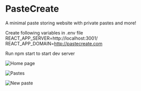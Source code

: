 # PasteCreate
A minimal paste storing website with private pastes and more!

Create following variables in .env file
REACT_APP_SERVER=http://localhost:3001/
REACT_APP_DOMAIN=http://pastecreate.com

Run npm start to start dev server


![Home page](https://project-bucket-be.s3.ap-south-1.amazonaws.com/Screenshot+from+2021-04-08+10-03-32.png)

![Pastes](https://project-bucket-be.s3.ap-south-1.amazonaws.com/Screenshot+from+2021-04-08+09-18-54.png)

![New paste](https://project-bucket-be.s3.ap-south-1.amazonaws.com/Screenshot+from+2021-04-08+09-18-56.png)

